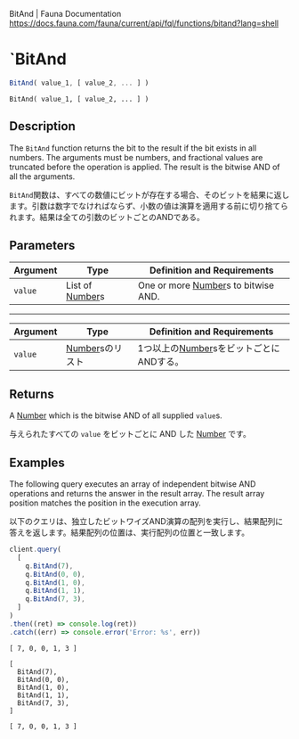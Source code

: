 BitAnd | Fauna Documentation
https://docs.fauna.com/fauna/current/api/fql/functions/bitand?lang=shell

# `BitAnd

```javascript
BitAnd( value_1, [ value_2, ... ] )
```

```shell
BitAnd( value_1, [ value_2, ... ] )
```

## [](#description)Description

The `BitAnd` function returns the bit to the result if the bit exists in all numbers. The arguments must be numbers, and fractional values are truncated before the operation is applied. The result is the bitwise AND of all the arguments.

`BitAnd`関数は、すべての数値にビットが存在する場合、そのビットを結果に返します。引数は数字でなければならず、小数の値は演算を適用する前に切り捨てられます。結果は全ての引数のビットごとのANDである。

## [](#parameters)Parameters

|Argument|Type|Definition and Requirements|
|--|--|--|
|`value`|List of [Number](https://docs.fauna.com/fauna/current/api/fql/types#number)s|One or more [Number](https://docs.fauna.com/fauna/current/api/fql/types#number)s to bitwise AND.|

---

|Argument|Type|Definition and Requirements|
|--|--|--|
|`value`|[Number](https://docs.fauna.com/fauna/current/api/fql/types#number)sのリスト|1つ以上の[Number](https://docs.fauna.com/fauna/current/api/fql/types#number)sをビットごとにANDする。|

## [](#returns)Returns

A [Number](https://docs.fauna.com/fauna/current/api/fql/types#number) which is the bitwise AND of all supplied `value`s.

与えられたすべての `value` をビットごとに AND した [Number](https://docs.fauna.com/fauna/current/api/fql/types#number) です。

## [](#examples)Examples

The following query executes an array of independent bitwise AND operations and returns the answer in the result array. The result array position matches the position in the execution array.

以下のクエリは、独立したビットワイズAND演算の配列を実行し、結果配列に答えを返します。結果配列の位置は、実行配列の位置と一致します。

```javascript
client.query(
  [
    q.BitAnd(7),
    q.BitAnd(0, 0),
    q.BitAnd(1, 0),
    q.BitAnd(1, 1),
    q.BitAnd(7, 3),
  ]
)
.then((ret) => console.log(ret))
.catch((err) => console.error('Error: %s', err))
```

```none
[ 7, 0, 0, 1, 3 ]
```

```shell
[
  BitAnd(7),
  BitAnd(0, 0),
  BitAnd(1, 0),
  BitAnd(1, 1),
  BitAnd(7, 3),
]
```

```none
[ 7, 0, 0, 1, 3 ]
```

